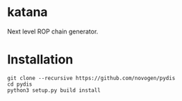 # katana
Next level ROP chain generator.

# Installation
```
git clone --recursive https://github.com/novogen/pydis
cd pydis
python3 setup.py build install
```